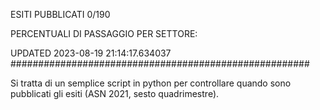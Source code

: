 ESITI PUBBLICATI 0/190 

PERCENTUALI DI PASSAGGIO PER SETTORE:

UPDATED 2023-08-19 21:14:17.634037
###################################################### 

Si tratta di un semplice script in python per controllare quando sono pubblicati gli esiti (ASN 2021, sesto quadrimestre).

